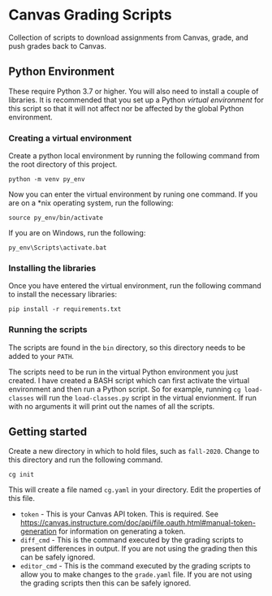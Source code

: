 # Canvas Grading Scripts

Collection of scripts to download assignments from Canvas, grade, and push
grades back to Canvas.

## Python Environment

These require Python 3.7 or higher.  You will also need to install a couple of
libraries.  It is recommended that you set up a Python *virtual environment*
for this script so that it will not affect nor be affected by the global Python
environment.

### Creating a virtual environment

Create a python local environment by running the following command from the
root directory of this project.

```
python -m venv py_env
```

Now you can enter the virtual environment by runing one command.  If you are
on a *nix operating system, run the following:
```
source py_env/bin/activate
```
If you are on Windows, run the following:
```
py_env\Scripts\activate.bat
```

### Installing the libraries

Once you have entered the virtual environment, run the following command to
install the necessary libraries:
```
pip install -r requirements.txt
```

### Running the scripts

The scripts are found in the `bin` directory, so this directory needs to be
added to your `PATH`.

The scripts need to be run in the virtual Python environment you just created.
I have created a BASH script which can first activate the virtual environment
and then run a Python script.  So for example, running `cg load-classes` will
run the `load-classes.py` script in the virtual envionment.  If run with no
arguments it will print out the names of all the scripts.

## Getting started

Create a new directory in which to hold files, such as `fall-2020`.  Change to
this directory and run the following command.
```
cg init
```
This will create a file named `cg.yaml` in your directory.  Edit the properties
of this file.

- `token` - This is your Canvas API token.  This is required.  See
  https://canvas.instructure.com/doc/api/file.oauth.html#manual-token-generation
  for information on generating a token.
- `diff_cmd` - This is the command executed by the grading scripts to present
  differences in output.  If you are not using the grading then this can be
  safely ignored.
- `editor_cmd` - This is the command executed by the grading scripts to allow you
  to make changes to the `grade.yaml` file.  If you are not using the grading
  scripts then this can be safely ignored.
